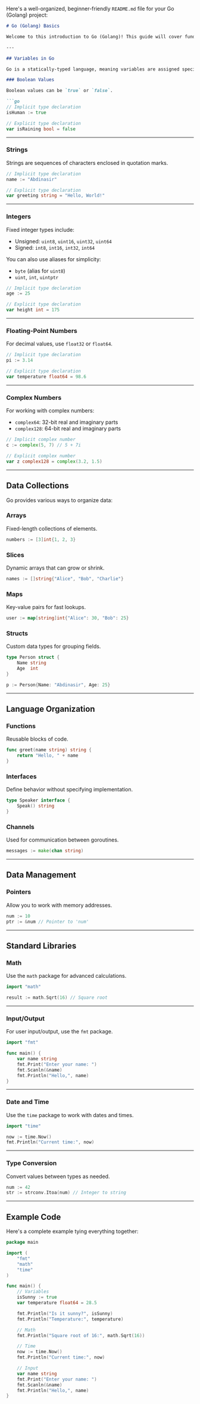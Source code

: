 Here's a well-organized, beginner-friendly `README.md` file for your Go (Golang) project:

```markdown
# Go (Golang) Basics

Welcome to this introduction to Go (Golang)! This guide will cover fundamental concepts like variable types, data collections, and essential libraries. We'll provide examples to make it easy for you to understand.

---

## Variables in Go

Go is a statically-typed language, meaning variables are assigned specific types. You can define types either **implicitly** or **explicitly**.

### Boolean Values

Boolean values can be `true` or `false`.

```go
// Implicit type declaration
isHuman := true

// Explicit type declaration
var isRaining bool = false
```

---

### Strings

Strings are sequences of characters enclosed in quotation marks.

```go
// Implicit type declaration
name := "Abdinasir"

// Explicit type declaration
var greeting string = "Hello, World!"
```

---

### Integers

Fixed integer types include:

- Unsigned: `uint8`, `uint16`, `uint32`, `uint64`
- Signed: `int8`, `int16`, `int32`, `int64`

You can also use aliases for simplicity:
- `byte` (alias for `uint8`)
- `uint`, `int`, `uintptr`

```go
// Implicit type declaration
age := 25

// Explicit type declaration
var height int = 175
```

---

### Floating-Point Numbers

For decimal values, use `float32` or `float64`.

```go
// Implicit type declaration
pi := 3.14

// Explicit type declaration
var temperature float64 = 98.6
```

---

### Complex Numbers

For working with complex numbers:
- `complex64`: 32-bit real and imaginary parts
- `complex128`: 64-bit real and imaginary parts

```go
// Implicit complex number
c := complex(5, 7) // 5 + 7i

// Explicit complex number
var z complex128 = complex(3.2, 1.5)
```

---

## Data Collections

Go provides various ways to organize data:

### Arrays

Fixed-length collections of elements.

```go
numbers := [3]int{1, 2, 3}
```

### Slices

Dynamic arrays that can grow or shrink.

```go
names := []string{"Alice", "Bob", "Charlie"}
```

### Maps

Key-value pairs for fast lookups.

```go
user := map[string]int{"Alice": 30, "Bob": 25}
```

### Structs

Custom data types for grouping fields.

```go
type Person struct {
    Name string
    Age  int
}

p := Person{Name: "Abdinasir", Age: 25}
```

---

## Language Organization

### Functions

Reusable blocks of code.

```go
func greet(name string) string {
    return "Hello, " + name
}
```

### Interfaces

Define behavior without specifying implementation.

```go
type Speaker interface {
    Speak() string
}
```

### Channels

Used for communication between goroutines.

```go
messages := make(chan string)
```

---

## Data Management

### Pointers

Allow you to work with memory addresses.

```go
num := 10
ptr := &num // Pointer to 'num'
```

---

## Standard Libraries

### Math

Use the `math` package for advanced calculations.

```go
import "math"

result := math.Sqrt(16) // Square root
```

---

### Input/Output

For user input/output, use the `fmt` package.

```go
import "fmt"

func main() {
    var name string
    fmt.Print("Enter your name: ")
    fmt.Scanln(&name)
    fmt.Println("Hello,", name)
}
```

---

### Date and Time

Use the `time` package to work with dates and times.

```go
import "time"

now := time.Now()
fmt.Println("Current time:", now)
```

---

### Type Conversion

Convert values between types as needed.

```go
num := 42
str := strconv.Itoa(num) // Integer to string
```

---

## Example Code

Here's a complete example tying everything together:

```go
package main

import (
    "fmt"
    "math"
    "time"
)

func main() {
    // Variables
    isSunny := true
    var temperature float64 = 28.5

    fmt.Println("Is it sunny?", isSunny)
    fmt.Println("Temperature:", temperature)

    // Math
    fmt.Println("Square root of 16:", math.Sqrt(16))

    // Time
    now := time.Now()
    fmt.Println("Current time:", now)

    // Input
    var name string
    fmt.Print("Enter your name: ")
    fmt.Scanln(&name)
    fmt.Println("Hello,", name)
}
```

